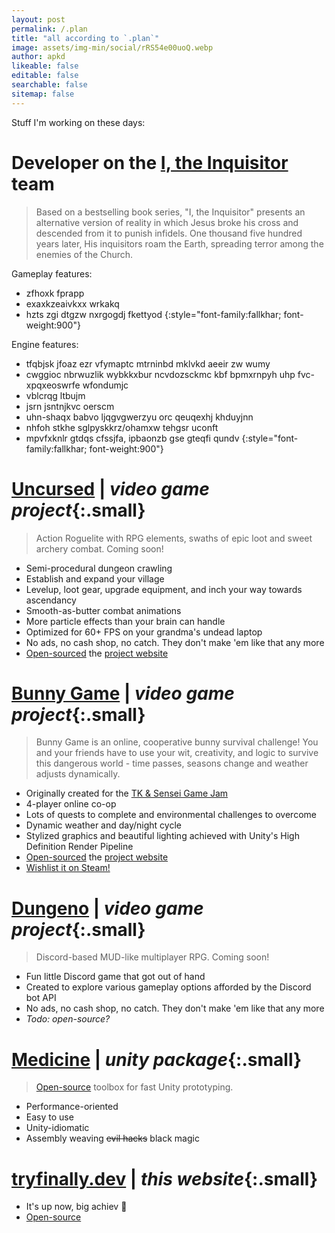 ```yaml
---
layout: post
permalink: /.plan
title: "all according to `.plan`"
image: assets/img-min/social/rRS54e00uoQ.webp
author: apkd
likeable: false
editable: false
searchable: false
sitemap: false
---
```


<style>
@font-face {
    font-family: 'fallkhar';
    src: url('/assets/fallkhar/fallkhar.woff2') format('woff2');
    font-weight: normal;
    font-style: normal;
}
</style>

Stuff I'm working on these days:

# Developer on the **[I, the Inquisitor](https://itheinquisitor.game/) team**

> Based on a bestselling book series, "I, the Inquisitor" presents an alternative version of reality in which Jesus broke his cross and descended from it to punish infidels. One thousand five hundred years later, His inquisitors roam the Earth, spreading terror among the enemies of the Church.

Gameplay features:
- zfhoxk fprapp
- exaxkzeaivkxx wrkakq
- hzts zgi dtgzw nxrgogdj fkettyod
{:style="font-family:fallkhar; font-weight:900"}

Engine features:
- tfqbjsk jfoaz ezr vfymaptc mtrninbd mklvkd aeeir zw wumy
- cwggioc nbrwuzlik wybkkxbur ncvdozsckmc kbf bpmxrnpyh uhp fvc-xpqxeoswrfe wfondumjc
- vblcrqg ltbujm
- jsrn jsntnjkvc oerscm
- uhn-shaqx babvo ljqgvgwerzyu orc qeuqexhj khduyjnn
- nhfoh stkhe sglpyskkrz/ohamxw tehgsr uconft
- mpvfxknlr gtdqs cfssjfa, ipbaonzb gse gteqfi qundv
{:style="font-family:fallkhar; font-weight:900"}

# **[Uncursed](https://uncursed.io/)** | *video game project*{:.small}

> Action Roguelite with RPG elements, swaths of epic loot and sweet archery combat. Coming soon!

- Semi-procedural dungeon crawling
- Establish and expand your village
- Levelup, loot gear, upgrade equipment, and inch your way towards ascendancy
- Smooth-as-butter combat animations
- More particle effects than your brain can handle
- Optimized for 60+ FPS on your grandma's undead laptop
- No ads, no cash shop, no catch. They don't make 'em like that any more
- [Open-sourced](https://github.com/apkd/uncursed.io) the [project website](https://uncursed.io/)

# **[Bunny Game](https://store.steampowered.com/app/2180890/Bunny_Game/)** | *video game project*{:.small}

> Bunny Game is an online, cooperative bunny survival challenge! You and your friends have to use your wit, creativity, and logic to survive this dangerous world - time passes, seasons change and weather adjusts dynamically.

- Originally created for the [TK & Sensei Game Jam](https://itch.io/jam/tk-sensei-game-jam/rate/1716478)
- 4-player online co-op
- Lots of quests to complete and environmental challenges to overcome
- Dynamic weather and day/night cycle
- Stylized graphics and beautiful lighting achieved with Unity's High Definition Render Pipeline
- [Open-sourced](https://github.com/apkd/bunny.nocebo.games) the [project website](https://bunny.nocebo.games/)
- [Wishlist it on Steam!](https://store.steampowered.com/app/2180890/Bunny_Game/)

# **[Dungeno](https://uncursed.io/#dungeon)** | *video game project*{:.small}

> Discord-based MUD-like multiplayer RPG. Coming soon!

- Fun little Discord game that got out of hand
- Created to explore various gameplay options afforded by the Discord bot API 
- No ads, no cash shop, no catch. They don't make 'em like that any more
- *Todo: open-source?*

# **[Medicine](https://github.com/apkd/Medicine)** | *unity package*{:.small}

> [Open-source](https://github.com/apkd/Medicine) toolbox for fast Unity prototyping.

- Performance-oriented
- Easy to use
- Unity-idiomatic
- Assembly weaving ~~evil hacks~~ black magic

# **[tryfinally.dev](https://tryfinally.dev/)** | *this website*{:.small}

- It's up now, big achiev 🎉
- [Open-source](https://github.com/apkd/tryfinally.dev/)
